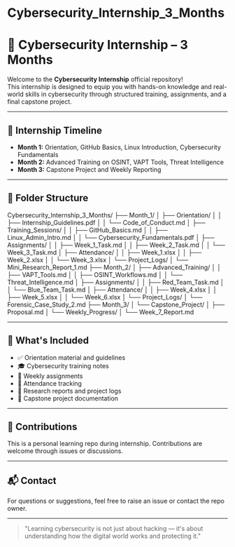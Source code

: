 # Cybersecurity_Internship_3_Months
# 🚀 Cybersecurity Internship – 3 Months

Welcome to the **Cybersecurity Internship** official repository!  
This internship is designed to equip you with hands-on knowledge and real-world skills in cybersecurity through structured training, assignments, and a final capstone project.

---

## 📅 Internship Timeline

- **Month 1:** Orientation, GitHub Basics, Linux Introduction, Cybersecurity Fundamentals
- **Month 2:** Advanced Training on OSINT, VAPT Tools, Threat Intelligence
- **Month 3:** Capstone Project and Weekly Reporting

---

## 📁 Folder Structure

Cybersecurity_Internship_3_Months/
├── Month_1/
│ ├── Orientation/
│ │ ├── Internship_Guidelines.pdf
│ │ └── Code_of_Conduct.md
│ ├── Training_Sessions/
│ │ ├── GitHub_Basics.md
│ │ ├── Linux_Admin_Intro.md
│ │ └── Cybersecurity_Fundamentals.pdf
│ ├── Assignments/
│ │ ├── Week_1_Task.md
│ │ ├── Week_2_Task.md
│ │ └── Week_3_Task.md
│ ├── Attendance/
│ │ ├── Week_1.xlsx
│ │ ├── Week_2.xlsx
│ │ └── Week_3.xlsx
│ └── Project_Logs/
│ └── Mini_Research_Report_1.md
├── Month_2/
│ ├── Advanced_Training/
│ │ ├── VAPT_Tools.md
│ │ ├── OSINT_Workflows.md
│ │ └── Threat_Intelligence.md
│ ├── Assignments/
│ │ ├── Red_Team_Task.md
│ │ └── Blue_Team_Task.md
│ ├── Attendance/
│ │ ├── Week_4.xlsx
│ │ ├── Week_5.xlsx
│ │ └── Week_6.xlsx
│ └── Project_Logs/
│ └── Forensic_Case_Study_2.md
├── Month_3/
│ └── Capstone_Project/
│ ├── Proposal.md
│ └── Weekly_Progress/
│ └── Week_7_Report.md


---

## 📌 What's Included

- ✅ Orientation material and guidelines
- 🎓 Cybersecurity training notes
- 📝 Weekly assignments
- 📅 Attendance tracking
- 🧪 Research reports and project logs
- 🧠 Capstone project documentation

---

## 🙌 Contributions

This is a personal learning repo during internship. Contributions are welcome through issues or discussions.

---

## 📬 Contact

For questions or suggestions, feel free to raise an issue or contact the repo owner.

---

> "Learning cybersecurity is not just about hacking — it's about understanding how the digital world works and protecting it."


